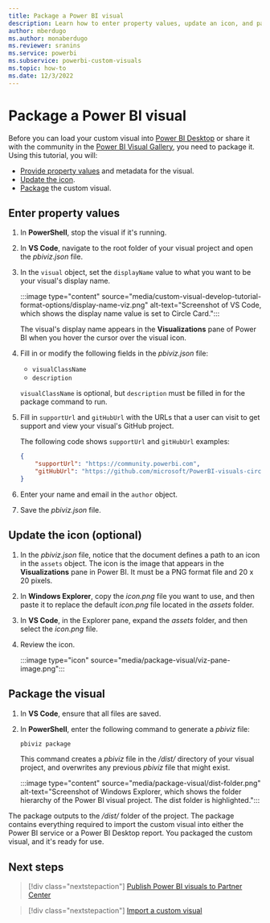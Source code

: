 ```yaml
---
title: Package a Power BI visual
description: Learn how to enter property values, update an icon, and package a Power BI visual so it can be shared and imported by other users.
author: mberdugo
ms.author: monaberdugo
ms.reviewer: sranins
ms.service: powerbi
ms.subservice: powerbi-custom-visuals
ms.topic: how-to
ms.date: 12/3/2022
---
```


# Package a Power BI visual

Before you can load your custom visual into [Power BI Desktop](https://powerbi.microsoft.com/desktop/) or share it with the community in the [Power BI Visual Gallery](https://visuals.powerbi.com/), you need to package it. Using this tutorial, you will:

* [Provide property values](#enter-property-values) and metadata for the visual.
* [Update the icon](#update-the-icon-optional).
* [Package](#package-the-visual) the custom visual.

## Enter property values

1. In **PowerShell**, stop the visual if it's running.
2. In **VS Code**, navigate to the root folder of your visual project and open the *pbiviz.json* file.

3. In the `visual` object, set the `displayName` value to what you want to be your visual's display name.

    :::image type="content" source="media/custom-visual-develop-tutorial-format-options/display-name-viz.png" alt-text="Screenshot of VS Code, which shows the display name value is set to Circle Card.":::

    The visual's display name appears in the **Visualizations** pane of Power BI when you hover the cursor over the visual icon.

4. Fill in or modify the following fields in the *pbiviz.json* file:
    * `visualClassName`
    * `description`

    `visualClassName` is optional, but `description` must be filled in for the package command to run.

5. Fill in `supportUrl` and `gitHubUrl` with the URLs that a user can visit to get support and view your visual's GitHub project.

    The following code shows `supportUrl` and `gitHubUrl` examples:

    ```json
    {
        "supportUrl": "https://community.powerbi.com",
        "gitHubUrl": "https://github.com/microsoft/PowerBI-visuals-circlecard"
    }
    ```

6. Enter your name and email in the `author` object.

7. Save the *pbiviz.json* file.

## Update the icon (optional)

1. In the *pbiviz.json* file, notice that the document defines a path to an icon in the `assets` object. The icon is the image that appears in the **Visualizations** pane in Power BI. It must be a PNG format file and 20 x 20 pixels.

2. In **Windows Explorer**, copy the *icon.png* file you want to use, and then paste it to replace the default *icon.png* file located in the *assets* folder.

3. In **VS Code**, in the Explorer pane, expand the *assets* folder, and then select the *icon.png* file.

4. Review the icon.

    :::image type="icon" source="media/package-visual/viz-pane-image.png":::

## Package the visual

1. In **VS Code**, ensure that all files are saved.

2. In **PowerShell**, enter the following command to generate a *pbiviz* file:

    ```powershell
    pbiviz package
    ```

    This command creates a *pbiviz* file in the */dist/* directory of your visual project, and overwrites any previous *pbiviz* file that might exist.

    :::image type="content" source="media/package-visual/dist-folder.png" alt-text="Screenshot of Windows Explorer, which shows the folder hierarchy of the Power BI visual project. The dist folder is highlighted.":::

The package outputs to the */dist/* folder of the project. The package contains everything required to import the custom visual into either the Power BI service or a Power BI Desktop report. You packaged the custom visual, and it's ready for use.

## Next steps

> [!div class="nextstepaction"]
> [Publish Power BI visuals to Partner Center](office-store.md)

> [!div class="nextstepaction"]
> [Import a custom visual](import-visual.md)
